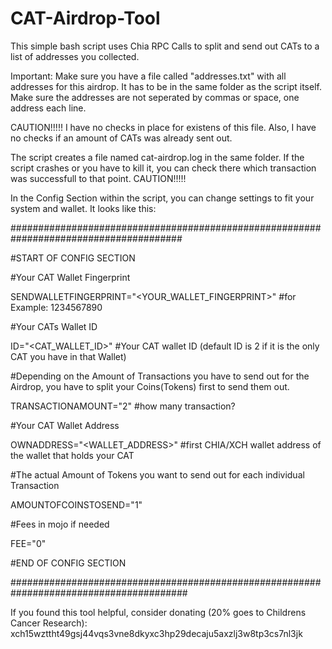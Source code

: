 # CAT-Airdrop-Tool
This simple bash script uses Chia RPC Calls to split and send out CATs to a list of addresses you collected.




Important:
Make sure you have a file called "addresses.txt" with all addresses for this airdrop. It has to be in the same folder as the script itself.
Make sure the addresses are not seperated by commas or space, one address each line.




CAUTION!!!!!
I have no checks in place for existens of this file. Also, I have no checks if an amount of CATs was already sent out.

The script creates a file named cat-airdrop.log in the same folder. If the script crashes or you have to kill it, you can check there which transaction was successfull to that point.
CAUTION!!!!!




In the Config Section within the script, you can change settings to fit your system and wallet. It looks like this:

#######################################################################################

#START OF CONFIG SECTION

#Your CAT Wallet Fingerprint

SENDWALLETFINGERPRINT="<YOUR_WALLET_FINGERPRINT>" #for Example: 1234567890

#Your CATs Wallet ID

ID="<CAT_WALLET_ID>" #Your CAT wallet ID (default ID is 2 if it is the only CAT you have in that Wallet)

#Depending on the Amount of Transactions you have to send out for the Airdrop, you have to split your Coins(Tokens) first to send them out.

TRANSACTIONAMOUNT="2" #how many transaction?

#Your CAT Wallet Address

OWNADDRESS="<WALLET_ADDRESS>" #first CHIA/XCH wallet address of the wallet that holds your CAT

#The actual Amount of Tokens you want to send out for each individual Transaction

AMOUNTOFCOINSTOSEND="1"

#Fees in mojo if needed

FEE="0"

#END OF CONFIG SECTION

########################################################################################


If you found this tool helpful, consider donating (20% goes to Childrens Cancer Research):
xch15wzttht49gsj44vqs3vne8dkyxc3hp29decaju5axzlj3w8tp3cs7nl3jk
